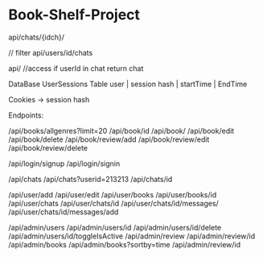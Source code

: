 # Book-Shelf-Project


api/chats/{idch}/

// filter
api/users/id/chats

api/
//access
if userId in chat
    return chat

DataBase
UserSessions Table
user | session hash | startTime | EndTime

Cookies -> session hash


Endpoints:

/api/books/allgenres?limit=20
/api/book/id
/api/book/
/api/book/edit
/api/book/delete
/api/book/review/add
/api/book/review/edit
/api/book/review/delete

/api/login/signup
/api/login/signin

/api/chats
/api/chats?userid=213213
/api/chats/id

/api/user/add
/api/user/edit
/api/user/books
/api/user/books/id
/api/user/chats
/api/user/chats/id
/api/user/chats/id/messages/
/api/user/chats/id/messages/add

/api/admin/users
/api/admin/users/id
/api/admin/users/id/delete
/api/admin/users/id/toggleIsActive
/api/admin/review
/api/admin/review/id
/api/admin/books
/api/admin/books?sortby=time
/api/admin/review/id

